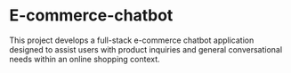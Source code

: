# E-commerce-chatbot
This project develops a full-stack e-commerce chatbot application designed to assist users with product inquiries and general conversational needs within an online shopping context. 
